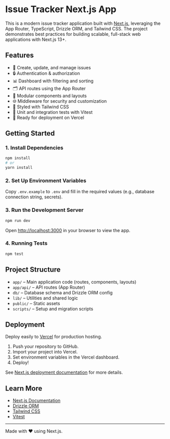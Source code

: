 # Issue Tracker Next.js App

This is a modern issue tracker application built with [Next.js](https://nextjs.org), leveraging the App Router, TypeScript, Drizzle ORM, and Tailwind CSS. The project demonstrates best practices for building scalable, full-stack web applications with Next.js 13+.

## Features

- 📝 Create, update, and manage issues
- 🔒 Authentication & authorization
- 📊 Dashboard with filtering and sorting
- 🗂️ API routes using the App Router
- 🧩 Modular components and layouts
- 🌐 Middleware for security and customization
- 🎨 Styled with Tailwind CSS
- 🧪 Unit and integration tests with Vitest
- 🚀 Ready for deployment on Vercel

## Getting Started


### 1. Install Dependencies

```bash
npm install
# or
yarn install
```

### 2. Set Up Environment Variables

Copy `.env.example` to `.env` and fill in the required values (e.g., database connection string, secrets).

### 3. Run the Development Server

```bash
npm run dev
```

Open [http://localhost:3000](http://localhost:3000) in your browser to view the app.

### 4. Running Tests

```bash
npm test
```

## Project Structure

- `app/` – Main application code (routes, components, layouts)
- `app/api/` – API routes (App Router)
- `db/` – Database schema and Drizzle ORM config
- `lib/` – Utilities and shared logic
- `public/` – Static assets
- `scripts/` – Setup and migration scripts

## Deployment

Deploy easily to [Vercel](https://vercel.com/) for production hosting.

1. Push your repository to GitHub.
2. Import your project into Vercel.
3. Set environment variables in the Vercel dashboard.
4. Deploy!

See [Next.js deployment documentation](https://nextjs.org/docs/app/building-your-application/deploying) for more details.

## Learn More

- [Next.js Documentation](https://nextjs.org/docs)
- [Drizzle ORM](https://orm.drizzle.team/)
- [Tailwind CSS](https://tailwindcss.com/)
- [Vitest](https://vitest.dev/)

---

Made with ❤️ using Next.js.